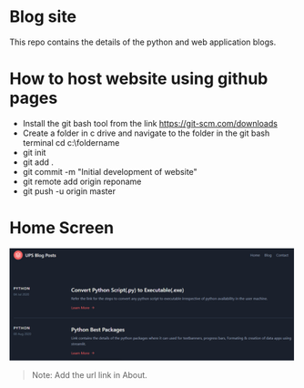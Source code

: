 # Blog site
This repo contains the details of the python and web application blogs.

# How to host website using github pages
- Install the git bash tool from the link https://git-scm.com/downloads
- Create a folder in c drive and navigate to the folder in the git bash terminal cd c:\foldername
- git init
- git add .
- git commit -m "Initial development of website"
- git remote add origin reponame
- git push -u origin master

# Home Screen
<img src="images/Homepage.png" width="500">

> Note: Add the url link in About.
